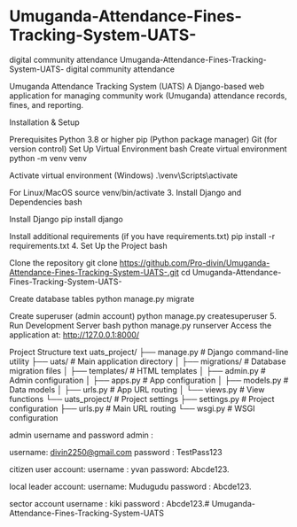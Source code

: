 # Umuganda-Attendance-Fines-Tracking-System-UATS-
digital community attendance
Umuganda-Attendance-Fines-Tracking-System-UATS-
digital community attendance

Umuganda Attendance Tracking System (UATS)
A Django-based web application for managing community work (Umuganda) attendance records, fines, and reporting.

Installation & Setup

Prerequisites
Python 3.8 or higher
pip (Python package manager)
Git (for version control)
Set Up Virtual Environment bash
Create virtual environment
python -m venv venv

Activate virtual environment (Windows)
.\venv\Scripts\activate

For Linux/MacOS
source venv/bin/activate 3. Install Django and Dependencies bash

Install Django
pip install django

Install additional requirements (if you have requirements.txt)
pip install -r requirements.txt 4. Set Up the Project bash

Clone the repository
git clone https://github.com/Pro-divin/Umuganda-Attendance-Fines-Tracking-System-UATS-.git cd Umuganda-Attendance-Fines-Tracking-System-UATS-

Create database tables
python manage.py migrate

Create superuser (admin account)
python manage.py createsuperuser 5. Run Development Server bash python manage.py runserver Access the application at: http://127.0.0.1:8000/

Project Structure text uats_project/ ├── manage.py # Django command-line utility ├── uats/ # Main application directory │ ├── migrations/ # Database migration files │ ├── templates/ # HTML templates │ ├── admin.py # Admin configuration │ ├── apps.py # App configuration │ ├── models.py # Data models │ ├── urls.py # App URL routing │ └── views.py # View functions └── uats_project/ # Project settings ├── settings.py # Project configuration ├── urls.py # Main URL routing └── wsgi.py # WSGI configuration

admin username and password
admin :

username: divin2250@gmail.com password : TestPass123

citizen user account:
username : yvan password: Abcde123.

local leader account:
username: Mudugudu password : Abcde123.

sector account
username : kiki password : Abcde123.#   U m u g a n d a - A t t e n d a n c e - F i n e s - T r a c k i n g - S y s t e m - U A T S  
 